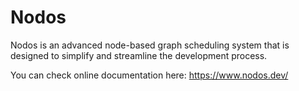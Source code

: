 # Nodos

Nodos is an advanced node-based graph scheduling system that is designed to simplify and streamline the development process.

You can check online documentation here: https://www.nodos.dev/
